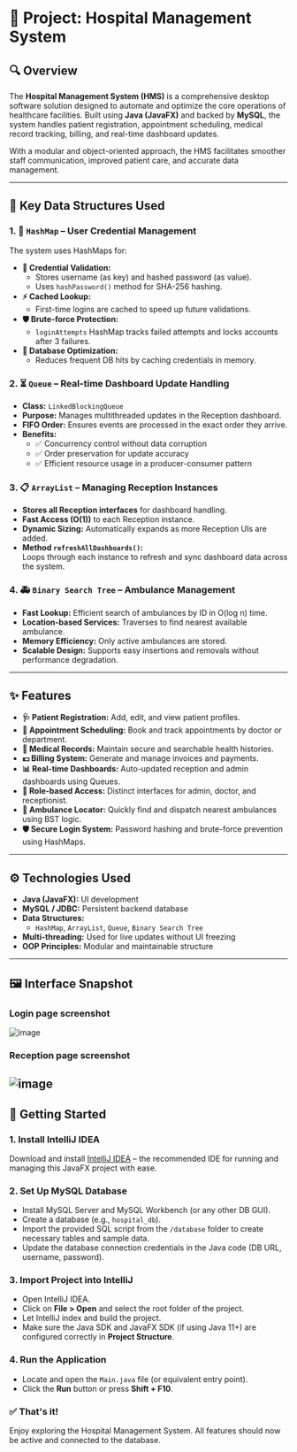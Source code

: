 # 🏥 Project: Hospital Management System

## 🔍 Overview

The **Hospital Management System (HMS)** is a comprehensive desktop software solution designed to automate and optimize the core operations of healthcare facilities. Built using **Java (JavaFX)** and backed by **MySQL**, the system handles patient registration, appointment scheduling, medical record tracking, billing, and real-time dashboard updates.

With a modular and object-oriented approach, the HMS facilitates smoother staff communication, improved patient care, and accurate data management.

---

## 🧠 Key Data Structures Used

### 1. 🧾 `HashMap` – User Credential Management

The system uses HashMaps for:

- **🔐 Credential Validation:**  
  - Stores username (as key) and hashed password (as value).
  - Uses `hashPassword()` method for SHA-256 hashing.
- **⚡ Cached Lookup:**  
  - First-time logins are cached to speed up future validations.
- **🛡️ Brute-force Protection:**  
  - `loginAttempts` HashMap tracks failed attempts and locks accounts after 3 failures.
- **🔄 Database Optimization:**  
  - Reduces frequent DB hits by caching credentials in memory.

### 2. ⏳ `Queue` – Real-time Dashboard Update Handling

- **Class:** `LinkedBlockingQueue`
- **Purpose:** Manages multithreaded updates in the Reception dashboard.
- **FIFO Order:** Ensures events are processed in the exact order they arrive.
- **Benefits:**
  - ✅ Concurrency control without data corruption
  - ✅ Order preservation for update accuracy
  - ✅ Efficient resource usage in a producer-consumer pattern

### 3. 📋 `ArrayList` – Managing Reception Instances

- **Stores all Reception interfaces** for dashboard handling.
- **Fast Access (O(1))** to each Reception instance.
- **Dynamic Sizing:** Automatically expands as more Reception UIs are added.
- **Method `refreshAllDashboards()`:**  
  Loops through each instance to refresh and sync dashboard data across the system.

### 4. 🚑 `Binary Search Tree` – Ambulance Management

- **Fast Lookup:** Efficient search of ambulances by ID in O(log n) time.
- **Location-based Services:** Traverses to find nearest available ambulance.
- **Memory Efficiency:** Only active ambulances are stored.
- **Scalable Design:** Supports easy insertions and removals without performance degradation.

---

## ✨ Features

- **🩺 Patient Registration:** Add, edit, and view patient profiles.
- **📅 Appointment Scheduling:** Book and track appointments by doctor or department.
- **📂 Medical Records:** Maintain secure and searchable health histories.
- **💵 Billing System:** Generate and manage invoices and payments.
- **📊 Real-time Dashboards:** Auto-updated reception and admin dashboards using Queues.
- **🔐 Role-based Access:** Distinct interfaces for admin, doctor, and receptionist.
- **📡 Ambulance Locator:** Quickly find and dispatch nearest ambulances using BST logic.
- **🛡️ Secure Login System:** Password hashing and brute-force prevention using HashMaps.

---

## ⚙️ Technologies Used

- **Java (JavaFX):** UI development
- **MySQL / JDBC:** Persistent backend database
- **Data Structures:**
  - `HashMap`, `ArrayList`, `Queue`, `Binary Search Tree`
- **Multi-threading:** Used for live updates without UI freezing
- **OOP Principles:** Modular and maintainable structure

---

## 🖼️ Interface Snapshot

### Login page screenshot
![image](https://github.com/user-attachments/assets/a5a3e229-0320-4b72-82ed-3b54f08382e8)

### Reception page screenshot
![image](https://github.com/user-attachments/assets/3a863aae-2e80-4811-bcc2-8034b3c9b727)
---

## 🚀 Getting Started

### 1. Install IntelliJ IDEA
Download and install [IntelliJ IDEA](https://www.jetbrains.com/idea/download/) – the recommended IDE for running and managing this JavaFX project with ease.

### 2. Set Up MySQL Database
- Install MySQL Server and MySQL Workbench (or any other DB GUI).
- Create a database (e.g., `hospital_db`).
- Import the provided SQL script from the `/database` folder to create necessary tables and sample data.
- Update the database connection credentials in the Java code (DB URL, username, password).

### 3. Import Project into IntelliJ
- Open IntelliJ IDEA.
- Click on **File > Open** and select the root folder of the project.
- Let IntelliJ index and build the project.
- Make sure the Java SDK and JavaFX SDK (if using Java 11+) are configured correctly in **Project Structure**.

### 4. Run the Application
- Locate and open the `Main.java` file (or equivalent entry point).
- Click the **Run** button or press **Shift + F10**.

### ✅ That's it!
Enjoy exploring the Hospital Management System. All features should now be active and connected to the database.
